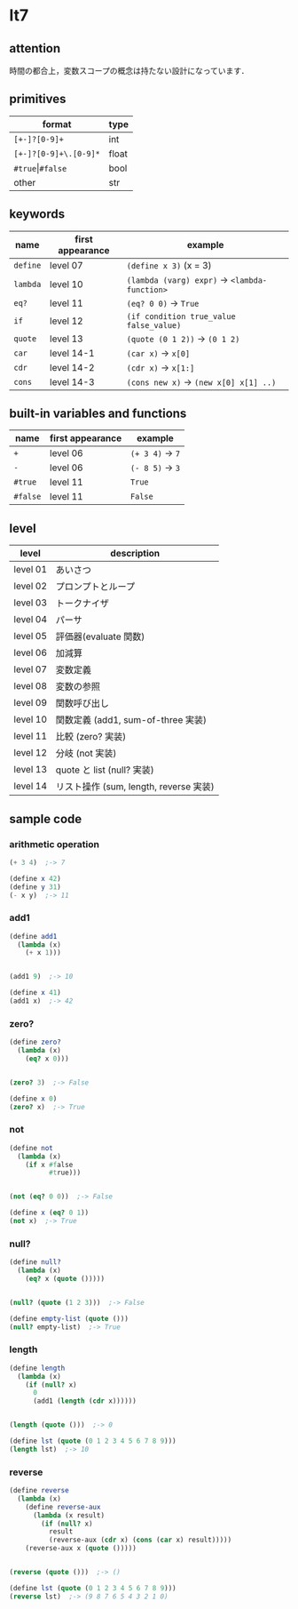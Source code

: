 # lt7

## attention
時間の都合上，変数スコープの概念は持たない設計になっています．

## primitives

format | type
--- | ---
`[+-]?[0-9]+` | int
`[+-]?[0-9]+\.[0-9]*` | float
`#true`\|`#false` | bool
other | str

## keywords

name |first appearance | example
--- | --- | ---
`define` | level 07 | `(define x 3)` (x = 3)
`lambda` | level 10 | `(lambda (varg) expr)` -> `<lambda-function>`
`eq?` | level 11 | `(eq? 0 0)` -> `True`
`if` | level 12 | `(if condition true_value false_value)`
`quote` | level 13 | `(quote (0 1 2))` -> `(0 1 2)`
`car` | level 14-1 | `(car x)` -> `x[0]`
`cdr` | level 14-2 | `(cdr x)` -> `x[1:]`
`cons` | level 14-3 | `(cons new x)` -> `(new x[0] x[1] ..)`

## built-in variables and functions
name | first appearance | example
--- | --- | ---
`+` | level 06 | `(+ 3 4)` -> `7`
`-` | level 06 | `(- 8 5)` -> `3`
`#true` | level 11 | `True`
`#false` | level 11 | `False`

## level

level | description
--- | ---
level 01 | あいさつ
level 02 | プロンプトとループ
level 03 | トークナイザ
level 04 | パーサ
level 05 | 評価器(evaluate 関数)
level 06 | 加減算
level 07 | 変数定義
level 08 | 変数の参照
level 09 | 関数呼び出し
level 10 | 関数定義 (add1, sum-of-three 実装)
level 11 | 比較 (zero? 実装)
level 12 | 分岐 (not 実装)
level 13 | quote と list (null? 実装)
level 14 | リスト操作 (sum, length,  reverse 実装)

## sample code
### arithmetic operation
```Scheme
(+ 3 4)  ;-> 7

(define x 42)
(define y 31)
(- x y)  ;-> 11
```

### add1
```Scheme
(define add1
  (lambda (x)
    (+ x 1)))


(add1 9)  ;-> 10

(define x 41)
(add1 x)  ;-> 42
```

### zero?
```Scheme
(define zero?
  (lambda (x)
    (eq? x 0)))


(zero? 3)  ;-> False

(define x 0)
(zero? x)  ;-> True
```

### not
```Scheme
(define not
  (lambda (x)
    (if x #false
          #true)))


(not (eq? 0 0))  ;-> False

(define x (eq? 0 1))
(not x)  ;-> True
```

### null?
```Scheme
(define null?
  (lambda (x)
    (eq? x (quote ()))))


(null? (quote (1 2 3)))  ;-> False

(define empty-list (quote ()))
(null? empty-list)  ;-> True
```

### length
```Scheme
(define length
  (lambda (x)
    (if (null? x) 
      0
      (add1 (length (cdr x))))))


(length (quote ()))  ;-> 0

(define lst (quote (0 1 2 3 4 5 6 7 8 9)))
(length lst)  ;-> 10
```

### reverse
```Scheme
(define reverse
  (lambda (x)
    (define reverse-aux
      (lambda (x result)
        (if (null? x)
          result
          (reverse-aux (cdr x) (cons (car x) result)))))
    (reverse-aux x (quote ()))))


(reverse (quote ()))  ;-> ()

(define lst (quote (0 1 2 3 4 5 6 7 8 9)))
(reverse lst)  ;-> (9 8 7 6 5 4 3 2 1 0)
```

